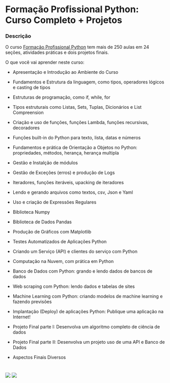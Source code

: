 # Formação Profissional Python: Curso Completo + Projetos

###   Descrição

O curso [Formação Profissional Python](https://www.udemy.com/course/formacao-python/) tem mais de 250 aulas em 24 seções, atividades práticas e dois projetos finais.

O que você vai aprender neste curso:

- Apresentação e Introdução ao Ambiente do Curso

- Fundamentos e Estrutura da linguagem, como tipos, operadores lógicos e casting de tipos

- Estruturas de programação, como if, while, for

- Tipos estruturais como Listas, Sets, Tuplas, Dicionários e List Compreension

- Criação e uso de funções, funções Lambda, funções recursivas, decoradores

- Funções built-in do Python para texto, lista, datas e números

- Fundamentos e prática de Orientação a Objetos no Python: propriedades, métodos, herança, herança multipla

- Gestão e Instalção de módulos

- Gestão de Exceções (erros) e produção de Logs

- Iteradores, funções iteráveis, upacking de iteradores

- Lendo e gerando arquivos como textos, csv, Json e Yaml

- Uso e criação de Expressões Regulares

- Biblioteca Numpy

- Biblioteca de Dados Pandas

- Produção de Gráficos com Matplotlib

- Testes Automatizados de Aplicações Python

- Criando um Serviço (API) e clientes do serviço com Python

- Computação na Nuvem, com prática em Python

- Banco de Dados com Python: grando e lendo dados de bancos de dados

- Web scraping com Python: lendo dados e tabelas de sites

- Machine Learning com Python: criando modelos de machine learning e fazendo previsões

- Implantação (Deploy) de aplicações Python: Publique uma aplicação na Internet!

- Projeto Final parte I: Desenvolva um algoritmo completo de ciência de dados

- Projeto Final parte II: Desenvolva um projeto uso de uma API e Banco de Dados

- Aspectos Finais Diversos


#

<div>
  <p align="left">
    <a href="https://www.linkedin.com/in/claudia-anjos/" target="_blank"><img src="https://img.shields.io/badge/-LinkedIn-%230077B5?style=for-the-badge&logo=linkedin" target="_blank"></a>
    <a href="https://medium.com/@ndosanjosc" target="_blank"><img src="https://img.shields.io/badge/-Medium-FF5722?style=for-the-badge&logo=medium" target="_blank"></a>
</div>
